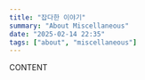 ```yaml
---
title: "잡다한 이야기"
summary: "About Miscellaneous"
date: "2025-02-14 22:35"
tags: ["about", "miscellaneous"]
---
```


CONTENT
